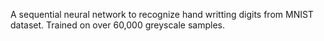 A sequential neural network to recognize hand writting digits from MNIST dataset.
Trained on over 60,000 greyscale samples.
